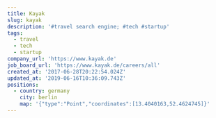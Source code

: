 ```yaml
---
title: Kayak
slug: kayak
description: '#travel search engine; #tech #startup'
tags:
  - travel
  - tech
  - startup
company_url: 'https://www.kayak.de'
job_board_url: 'https://www.kayak.de/careers/all'
created_at: '2017-06-28T20:22:54.024Z'
updated_at: '2019-06-16T10:36:09.743Z'
positions:
  - country: germany
    city: berlin
    map: '{"type":"Point","coordinates":[13.4040163,52.4624745]}'
---
```

